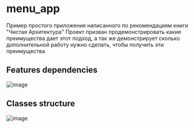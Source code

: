 # menu_app

Пример простого приложения написанного по рекомендациям книги "Чистая Архитектура"
Проект призван продемонстрировать какие преимущества дает этот подход, а так же демонстрирует сколько дополнительной работу нужно сделать, чтобы получить эти преимущества

## Features dependencies
![image](https://github.com/user-attachments/assets/3735d059-1522-4663-b7de-702f25e0dc47)

## Classes structure
![image](https://github.com/user-attachments/assets/1b3810ff-c914-4488-a935-bce6a2563ae5)

